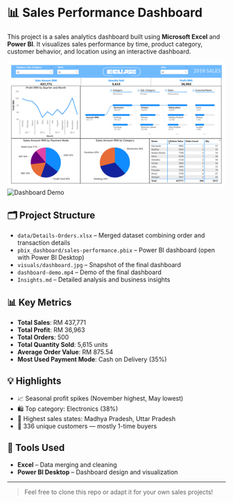 # 📊 Sales Performance Dashboard

This project is a sales analytics dashboard built using **Microsoft Excel** and **Power BI**. It visualizes sales performance by time, product category, customer behavior, and location using an interactive dashboard.

![Dashboard Preview](./visuals/dashboard.jpg)
![Dashboard Demo](./visuals/dashboard-demo.gif)


## 🗂 Project Structure

- `data/Details-Orders.xlsx` – Merged dataset combining order and transaction details
- `pbix_dashboard/sales-performance.pbix` – Power BI dashboard (open with Power BI Desktop)
- `visuals/dashboard.jpg` – Snapshot of the final dashboard
- `dashboard-demo.mp4` – Demo of the final dashboard
- `Insights.md` – Detailed analysis and business insights

## 📊 Key Metrics

- **Total Sales**: RM 437,771  
- **Total Profit**: RM 36,963  
- **Total Orders**: 500  
- **Total Quantity Sold**: 5,615 units  
- **Average Order Value**: RM 875.54  
- **Most Used Payment Mode**: Cash on Delivery (35%)

## 💡 Highlights

- 📈 Seasonal profit spikes (November highest, May lowest)  
- 🛍 Top category: Electronics (38%)  
- 📍 Highest sales states: Madhya Pradesh, Uttar Pradesh  
- 👥 336 unique customers — mostly 1-time buyers  

## 🧰 Tools Used

- **Excel** – Data merging and cleaning  
- **Power BI Desktop** – Dashboard design and visualization  

---

> Feel free to clone this repo or adapt it for your own sales projects!
